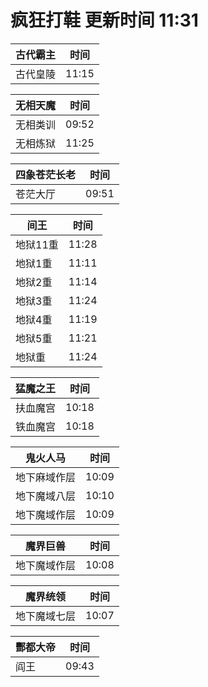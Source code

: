 # 疯狂打鞋 更新时间 11:31

| 古代霸主   | 时间    |
|--------|-------|
| 古代皇陵 | 11:15 |

| 无相天魔   | 时间    |
|--------|-------|
| 无相类训 | 09:52 |
| 无相炼狱 | 11:25 |

| 四象苍茫长老   | 时间    |
|--------|-------|
| 苍茫大厅 | 09:51 |

| 间王   | 时间    |
|--------|-------|
| 地狱11重 | 11:28 |
| 地狱1重 | 11:11 |
| 地狱2重 | 11:14 |
| 地狱3重 | 11:24 |
| 地狱4重 | 11:19 |
| 地狱5重 | 11:21 |
| 地狱重 | 11:24 |

| 猛魔之王   | 时间    |
|--------|-------|
| 扶血魔宫 | 10:18 |
| 铁血魔宫 | 10:18 |

| 鬼火人马   | 时间    |
|--------|-------|
| 地下麻域作层 | 10:09 |
| 地下魔域八层 | 10:10 |
| 地下魔域作层 | 10:09 |

| 魔界巨兽   | 时间    |
|--------|-------|
| 地下魔域作层 | 10:08 |

| 魔界统领   | 时间    |
|--------|-------|
| 地下魔域七层 | 10:07 |

| 酆都大帝   | 时间    |
|--------|-------|
| 阎王 | 09:43 |